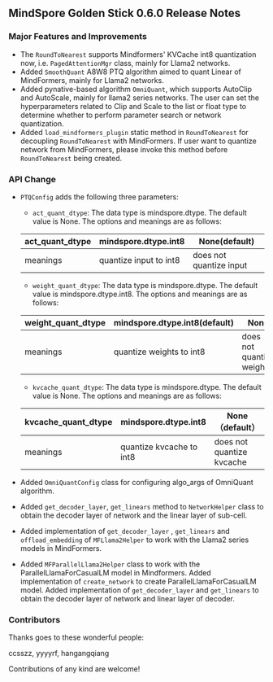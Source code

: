 
## MindSpore Golden Stick 0.6.0 Release Notes

### Major Features and Improvements

* The `RoundToNearest` supports Mindformers' KVCache int8 quantization now, i.e. `PagedAttentionMgr` class, mainly for Llama2 networks.
* Added `SmoothQuant` A8W8 PTQ algorithm aimed to quant Linear of MindFormers, mainly for Llama2 networks.
* Added pynative-based algorithm `OmniQuant`, which supports AutoClip and AutoScale, mainly for llama2 series networks. The user can set the hyperparameters related to Clip and Scale to the list or float type to determine whether to perform parameter search or network quantization.
* Added `load_mindformers_plugin` static method in `RoundToNearest` for decoupling `RoundToNearest` with MindFormers. If user want to quantize network from MindFormers, please invoke this method before `RoundToNearest` being created.

### API Change

* `PTQConfig` adds the following three parameters:
    * `act_quant_dtype`: The data type is mindspore.dtype. The default value is None. The options and meanings are as follows:

    |  act_quant_dtype  | mindspore.dtype.int8  | None(default)  |
    |  ----  | ----  | ----  |
    | meanings  | quantize input to int8 | does not quantize input |
    * `weight_quant_dtype`: The data type is mindspore.dtype. The default value is mindspore.dtype.int8. The options and meanings are as follows:

    |  weight_quant_dtype  | mindspore.dtype.int8(default)  | None  |
    |  ----  | ----  | ----  |
    | meanings  | quantize weights to int8 | does not quantize weights |
    * `kvcache_quant_dtype`: The data type is mindspore.dtype. The default value is None. The options and meanings are as follows:

    |  kvcache_quant_dtype  | mindspore.dtype.int8  | None（default）  |
    |  ----  | ----  | ----  |
    | meanings  | quantize kvcache to int8 | does not quantize kvcache |
* Added `OmniQuantConfig` class for configuring algo_args of OmniQuant algorithm.
* Added `get_decoder_layer`, `get_linears` method to `NetworkHelper` class to obtain the decoder layer of network and the linear layer of sub-cell.
* Added implementation of `get_decoder_layer` , `get_linears` and `offload_embedding` of `MFLlama2Helper` to work with the Llama2 series models in MindFormers.
* Added `MFParallelLlama2Helper` class to work with the ParallelLlamaForCasualLM model in Mindformers. Added implementation of `create_network` to create ParallelLlamaForCasualLM model. Added implementation of `get_decoder_layer` and `get_linears` to obtain the decoder layer of network and linear layer of decoder.

### Contributors

Thanks goes to these wonderful people:

ccsszz, yyyyrf, hangangqiang

Contributions of any kind are welcome!
